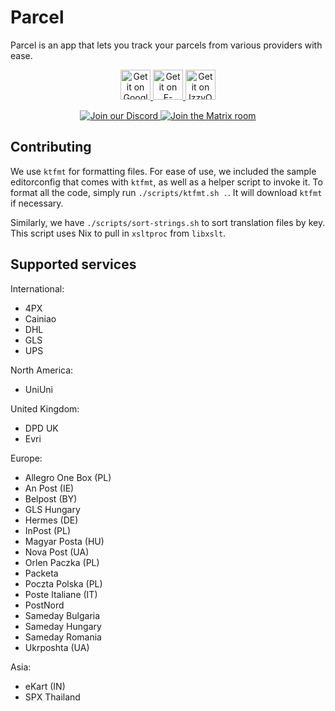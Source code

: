 # Parcel

Parcel is an app that lets you track your parcels from various providers with ease.

<p align="center">
<a href="https://play.google.com/store/apps/details?id=dev.itsvic.parceltracker">
<img src="./.github/play-badge.png" alt="Get it on Google Play" height="48dp">
</a>
<a href="https://f-droid.org/packages/dev.itsvic.parceltracker">
<img src="https://f-droid.org/badge/get-it-on.png" alt="Get it on F-Droid" height="48dp">
</a>
<a href="https://apt.izzysoft.de/fdroid/index/apk/dev.itsvic.parceltracker">
<img src="https://gitlab.com/IzzyOnDroid/repo/-/raw/master/assets/IzzyOnDroidButtonGreyBorder_nofont.png" alt="Get it on IzzyOnDroid" height="48dp">
</a>
</p>

<p align="center">
<a href="https://discord.gg/QdvpveRTsT">
<img src="https://img.shields.io/discord/1349842428366159973?style=for-the-badge&logo=discord&logoColor=white&color=%235865F2" alt="Join our Discord">
</a>
<a href="https://matrix.to/#/#parcel-community:matrix.org">
<img src="https://img.shields.io/matrix/parcel-community%3Amatrix.org?style=for-the-badge&logo=matrix&color=white" alt="Join the Matrix room">
</a>
</p>

## Contributing

We use `ktfmt` for formatting files. For ease of use, we included the sample editorconfig that comes with `ktfmt`, as well as a helper script to invoke it.
To format all the code, simply run `./scripts/ktfmt.sh .`. It will download `ktfmt` if necessary.

Similarly, we have `./scripts/sort-strings.sh` to sort translation files by key. This script uses Nix to pull in `xsltproc` from `libxslt`.

## Supported services

International:
- 4PX
- Cainiao
- DHL
- GLS
- UPS

North America:
- UniUni

United Kingdom:
- DPD UK
- Evri

Europe:
- Allegro One Box (PL)
- An Post (IE)
- Belpost (BY)
- GLS Hungary
- Hermes (DE)
- InPost (PL)
- Magyar Posta (HU)
- Nova Post (UA)
- Orlen Paczka (PL)
- Packeta
- Poczta Polska (PL)
- Poste Italiane (IT)
- PostNord
- Sameday Bulgaria
- Sameday Hungary
- Sameday Romania
- Ukrposhta (UA)

Asia:
- eKart (IN)
- SPX Thailand

